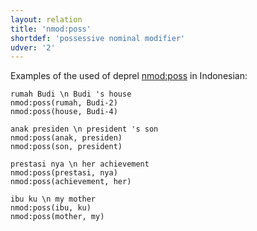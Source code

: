 ```yaml
---
layout: relation
title: 'nmod:poss'
shortdef: 'possessive nominal modifier'
udver: '2'
---
```


Examples of the used of deprel [nmod:poss]() in Indonesian:

~~~ sdparse
rumah Budi \n Budi 's house
nmod:poss(rumah, Budi-2)
nmod:poss(house, Budi-4)
~~~

~~~ sdparse
anak presiden \n president 's son
nmod:poss(anak, presiden)
nmod:poss(son, president)
~~~

~~~ sdparse
prestasi nya \n her achievement
nmod:poss(prestasi, nya)
nmod:poss(achievement, her)
~~~

~~~ sdparse
ibu ku \n my mother
nmod:poss(ibu, ku)
nmod:poss(mother, my)
~~~

<!-- Interlanguage links updated Po lis 14 15:35:32 CET 2022 -->
